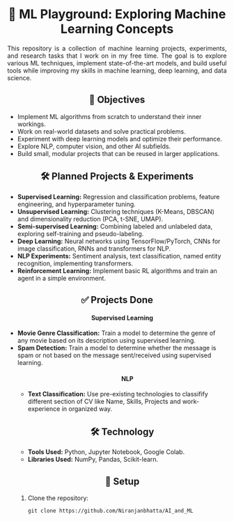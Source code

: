 <h1 align="center">🤖 ML Playground: Exploring Machine Learning Concepts</h1>

<p align="justify">
This repository is a collection of machine learning projects, experiments, and research tasks that I work on in my free time. The goal is to explore various ML techniques, implement state-of-the-art models, and build useful tools while improving my skills in machine learning, deep learning, and data science.
</p>

<h2 align="center">🎯 Objectives</h2>
<ul>
    <li>Implement ML algorithms from scratch to understand their inner workings.</li>
    <li>Work on real-world datasets and solve practical problems.</li>
    <li>Experiment with deep learning models and optimize their performance.</li>
    <li>Explore NLP, computer vision, and other AI subfields.</li>
    <li>Build small, modular projects that can be reused in larger applications.</li>
</ul>

<h2 align="center">🛠️ Planned Projects & Experiments</h2>
<ul>
    <li><b>Supervised Learning:</b> Regression and classification problems, feature engineering, and hyperparameter tuning.</li>
    <li><b>Unsupervised Learning:</b> Clustering techniques (K-Means, DBSCAN) and dimensionality reduction (PCA, t-SNE, UMAP).</li>
    <li><b>Semi-supervised Learning:</b> Combining labeled and unlabeled data, exploring self-training and pseudo-labeling.</li>
    <li><b>Deep Learning:</b> Neural networks using TensorFlow/PyTorch, CNNs for image classification, RNNs and transformers for NLP.</li>
    <li><b>NLP Experiments:</b> Sentiment analysis, text classification, named entity recognition, implementing transformers.</li>
    <li><b>Reinforcement Learning:</b> Implement basic RL algorithms and train an agent in a simple environment.</li>
</ul>

<h2 align="center">✅ Projects Done</h2>
<ul>
    <h4 align="center">Supervised Learning</h4> 
    <li><b>Movie Genre Classification:</b> Train a model to determine the genre of any movie based on its description using supervised learning.</li>
    <li><b>Spam Detection:</b> Train a model to determine whether the message is spam or not based on the message sent/received using supervised learning.
<ul>
    <h4 align="center">NLP</h4> 
    <li><b>Text Classification:</b> Use pre-existing technologies to classifify different section of CV like Name, Skills, Projects and work-experience in organized way.</li>
</ul>

<h2 align="center">🛠️ Technology</h2>
<ul>
    <li><b>Tools Used:</b> Python, Jupyter Notebook, Google Colab.</li>
    <li><b>Libraries Used:</b> NumPy, Pandas, Scikit-learn.</li>
</ul>

<h2 align="center">🔧 Setup</h2>
<ol>
    <li>Clone the repository:</li>
    <pre><code>git clone https://github.com/Niranjanbhatta/AI_and_ML</code></pre>
</ol>

